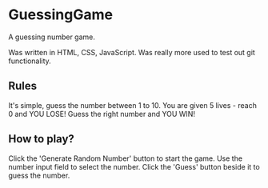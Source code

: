 # GuessingGame
A guessing number game.


Was written in HTML, CSS, JavaScript. Was really more used to test out git functionality.

## Rules

It's simple, guess the number between 1 to 10. You are given 5 lives - reach 0 and YOU LOSE! Guess the right number and YOU WIN!

## How to play?

Click the 'Generate Random Number' button to start the game. Use the number input field to select the number. Click the 'Guess' button beside it to guess the number.
